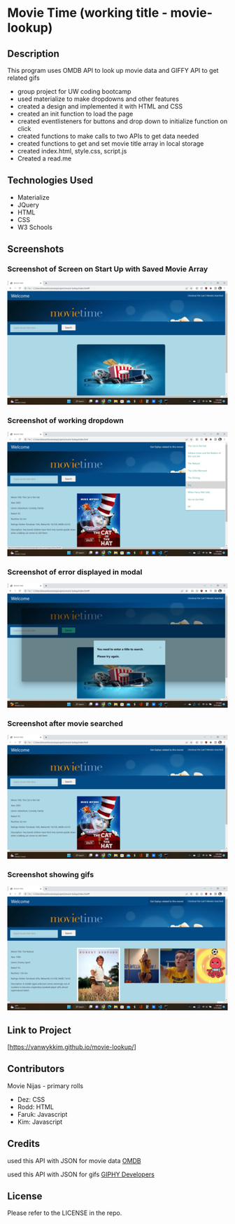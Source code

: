 # Movie Time (working title - movie-lookup)

## Description

This program uses OMDB API to look up movie data and GIFFY API to get related gifs 

- group project for UW coding bootcamp
- used materialize to make dropdowns and other features
- created a design and implemented it with HTML and CSS
- created an init function to load the page
- created eventlisteners for buttons and drop down to initialize function on click
- created functions to make calls to two APIs to get data needed
- created functions to get and set movie title array in local storage
- created index.html, style.css, script.js
- Created a read.me

## Technologies Used

- Materialize
- JQuery
- HTML
- CSS
- W3 Schools

## Screenshots
### Screenshot of Screen on Start Up with Saved Movie Array
![Screenshot of website startup](startScreen.png)

### Screenshot of working dropdown
![Screenshot of dropdown](showDropdown.png)

### Screenshot of error displayed in modal
![Screenshot of error modal](showModal.png)

### Screenshot after movie searched
![Screenshot of movie searched](showMovieSearch.png)

### Screenshot showing gifs
![Screenshot of gifs showing](showGiphy.png)

## Link to Project

[https://vanwykkim.github.io/movie-lookup/]

## Contributors

Movie Nijas - primary rolls
- Dez: CSS
- Rodd: HTML
- Faruk: Javascript
- Kim: Javascript


## Credits

used this API with JSON for movie data 
[OMDB](https://www.omdbapi.com/)

used this API with JSON for gifs
[GIPHY Developers](https://api.giphy.com/)

## License

Please refer to the LICENSE in the repo.